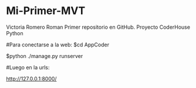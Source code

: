 # Mi-Primer-MVT
Victoria Romero Roman
Primer repositorio en GitHub. Proyecto CoderHouse Python

#Para conectarse a la web:
$cd AppCoder

$python ./manage.py runserver

#Luego en la urls:

http://127.0.0.1:8000/
